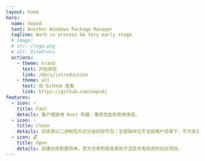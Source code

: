 ```yaml
---
layout: home
hero:
  name: Xepod
  text: Another Windows Package Manager
  tagline: Work in process && Very early stage
  # image:
  # src: /logo.png
  # alt: VitePress
  actions:
    - theme: brand
      text: 开始体验
      link: /docs/introduction
    - theme: alt
      text: 在 GitHub 查看
      link: https://github.com/xepod/
features:
  - icon: ⚡️
    title: Fast
    details: 客户端使用 Rust 构建，重视性能和使用体验。
  - icon: ✨
    title: Clean
    details: 仅收录以二进制包方式分发的软件包；全部操作位于当前用户目录下，不污染全局环境。
  - icon: 🔓
    title: Open
    details: 自建仓库配置简单，官方仓库积极收录处于活跃开发状态的社区项目。
---
```

